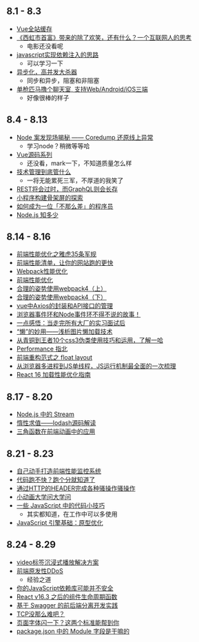 ## 8.1 - 8.3
* [Vue全站缓存](http://wanyaxing.com/blog/20180723114341.html)
* [《西虹市首富》带来的除了欢笑，还有什么？一个互联网人的思考](https://mp.weixin.qq.com/s/0bwBiJckRYRoedGgRhxvtg)
  * 电影还没看呢
* [javascript实现依赖注入的思路](http://www.ajiehome.com/2018/08/02/jsru-he-shi-xian-di/)
  * 可以学习一下
* [异步化，高并发大杀器](https://mp.weixin.qq.com/s/RFh2uePvSq_tnz93n4Alrw)
  * 同步和异步，阻塞和非阻塞
* [单枪匹马撸个聊天室, 支持Web/Android/iOS三端](https://github.com/yinxin630/blog/issues/3)
  * 好像很棒的样子

## 8.4 - 8.13
* [Node 案发现场揭秘 —— Coredump 还原线上异常](https://zhuanlan.zhihu.com/p/4117882)
  * 学习node？稍微等等哈
* [Vue源码系列](https://github.com/lihongxun945/myblog)
  * 还没看，mark一下，不知道质量怎么样
* [技术管理到底管什么](https://mp.weixin.qq.com/s/QN1OKEFT3DiA82-OAp858Q)
  * 一将无能累死三军，不厚道的我笑了
* [REST将会过时，而GraphQL则会长存](https://mp.weixin.qq.com/s/F55uPAKLI1c78ccsK23ubw)
* [小程序构建骨架屏的探索](https://segmentfault.com/a/1190000015876164)
* [如何成为一位「不那么差」的程序员](https://crossoverjie.top/2018/08/12/personal/how-to-be-developer/)
* [Node.js 知多少](http://blog.richardweitech.cn/2018/08/11/node-questions/)

## 8.14 - 8.16
* [前端性能优化之雅虎35条军规](https://juejin.im/post/5b73ef38f265da281e048e51)
* [前端性能清单，让你的网站跑的更快](https://juejin.im/entry/5b5e6783e51d45355d51e91d)
* [Webpack性能优化](https://juejin.im/post/5b652b036fb9a04fa01d616b)
* [前端性能优化](https://mp.weixin.qq.com/s/oX6mspFtcjPQkxnDoP-tIQ)
* [合理的姿势使用webpack4（上）](https://juejin.im/post/5b56909a518825195f499806)
* [合理的姿势使用webpack4（下）](https://juejin.im/post/5b5d6d6f6fb9a04fea58aabc)
* [vue中Axios的封装和API接口的管理](https://juejin.im/post/5b55c118f265da0f6f1aa354)
* [浏览器事件环和Node事件环不得不说的故事！](https://juejin.im/post/5b5f365e6fb9a04fa8673f97)
* [一点感悟：当走完所有大厂的实习面试后](https://juejin.im/post/5b68f384f265da0fa00a3df0)
* [“懒”的妙用——浅析图片懒加载技术](https://juejin.im/entry/5b6ee4cbe51d451988565f80)
* [从青铜到王者10个css3伪类使用技巧和运用，了解一哈](https://juejin.im/post/5b6d0c5cf265da0f504a837f)
* [Performance 指北](http://pobusama.github.io/2018/07/27/performance-dev-tool/)
* [前端重构范式之 float layout](https://scala.cool/2018/08/febible-float-layout/)
* [从浏览器多进程到JS单线程，JS运行机制最全面的一次梳理](http://imweb.io/topic/5b72d4ef15554e6d3409f817)
* [React 16 加载性能优化指南](http://imweb.io/topic/5b6cf66c93759a0e51c917c7)

## 8.17 - 8.20
* [Node.js 中的 Stream](https://webfe.kujiale.com/nodejsstream/)
* [惰性求值——lodash源码解读](https://juejin.im/post/5b784baf51882542ed141a84)
* [三角函数在前端动画中的应用](https://w3ctrain.com/2018/08/20/trigonometry-you-must-know/)

## 8.21 - 8.23
* [自己动手打造前端性能监控系统](https://www.musicfe.cn/page/17)
* [代码跑不快？跑个分就知道了](https://mp.weixin.qq.com/s/-uB2cC9Anroul4y0NI3QxA)
* [通过HTTP的HEADER完成各种骚操作骚操作](https://juejin.im/post/5b7919345188254312414b9c)
* [小动画大学问大学问](https://juejin.im/post/5b7c2193f265da4340157b5b)
* [一些 JavaScript 中的代码小技巧](https://mp.weixin.qq.com/s/ImY68GlHLoprZ4okdTudOw)
  * 其实都知道，在工作中可以多使用
* [JavaScript 引擎基础：原型优化](https://zhuanlan.zhihu.com/p/42630183)

## 8.24 - 8.29
* [video标签沉浸式播放解决方案](https://www.limuyang.cc/2018/07/22/video%E6%A0%87%E7%AD%BE%E6%B2%89%E6%B5%B8%E5%BC%8F%E6%92%AD%E6%94%BE%E8%A7%A3%E5%86%B3%E6%96%B9%E6%A1%88/)
* [前端原发性DDoS](https://mp.weixin.qq.com/s/Q7DoqNr-6lmdyR0w6S4aHQ)
  * 经验之道
* [你的JavaScript依赖库可能并不安全](https://mp.weixin.qq.com/s/6aLLho6dy_rcHoGSXp1wSg)
* [React v16.3 之后的组件生命周期函数](https://zhuanlan.zhihu.com/p/38030418)
* [基于 Swagger 的前后端分离开发实践](https://www.ibm.com/developerworks/cn/web/wa-separate-frontend-from-backend-developments-based-on-swagger/index.html)
* [TCP没那么难吧？](https://mp.weixin.qq.com/s/zRelB6uSz07YaCoJoggZZA)
* [页面字体闪一下？这两个标准能帮到你](https://juejin.im/post/5b84a885e51d4538d041a674)
* [package.json 中的 Module 字段是干嘛的](https://segmentfault.com/a/1190000014286439)